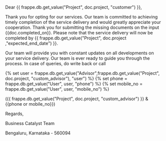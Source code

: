 <p>Dear {{ frappe.db.get_value("Project", doc.project, "customer") }},</p>

<p>Thank you for opting for our services. Our team is committed to achieving timely completion of the service delivery and would greatly appreciate your cooperation. Thank you for submitting the missing documents on the input {{doc.completed_on}}. Please note that the service delivery will now be completed by {{ frappe.db.get_value("Project", doc.project ,"expected_end_date") }}.</p>

<p>Our team will provide you with constant updates on all developments on your service delivery. Our team is ever ready to guide you through the process. In case of queries, do write back or call</p>

<p>{% set user = frappe.db.get_value("Advisor",frappe.db.get_value("Project", doc.project, "custom_advisor"), "user")  %}
{% set phone = frappe.db.get_value("User", user, "phone") %}
{% set mobile_no = frappe.db.get_value("User", user, "mobile_no") %}</p>

<p>({{ frappe.db.get_value("Project", doc.project, "custom_advisor") }} & {{phone or mobile_no}})</p>

<!--<p><a href="https://drive.google.com/file/d/18-96LzZ5WnqHMx1WlRfL2Cs13CLPJI_M/view">Inline Image</a></p>-->

<p>Regards,</p>

<p>Business Catalyst Team</p>

<p>Bengaluru, Karnataka - 560094</p>
